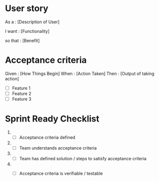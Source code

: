# User story

As a : [Description of User]

I want : [Functionality]

so that : [Benefit]

# Acceptance criteria

Given : [How Things Begin]
When : [Action Taken]
Then : [Output of taking action]
- [ ] Feature 1
- [ ] Feature 2
- [ ] Feature 3

# Sprint Ready Checklist

 1. - [ ] Acceptance criteria defined
 2. - [ ] Team understands acceptance criteria
 3. - [ ] Team has defined solution / steps to satisfy acceptance criteria
 4. - [ ]  Acceptance criteria is verifiable / testable
 

